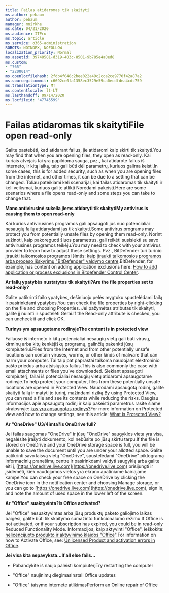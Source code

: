 ```yaml
---
title: Failas atidaromas tik skaityti
ms.author: pebaum
author: pebaum
manager: mnirkhe
ms.date: 04/21/2020
ms.audience: ITPro
ms.topic: article
ms.service: o365-administration
ROBOTS: NOINDEX, NOFOLLOW
localization_priority: Normal
ms.assetid: 39748581-d319-403c-8501-9b785e4a0ed8
ms.custom:
- "765"
- "2200014"
ms.openlocfilehash: 2fdb4f048c2bee022a49c2cca2ce9770f42a87a2
ms.sourcegitcommit: c6692ce0fa1358ec3529e59ca0ecdfdea4cdc759
ms.translationtype: MT
ms.contentlocale: lt-LT
ms.lasthandoff: 09/14/2020
ms.locfileid: "47745599"
---
```

# <a name="file-open-read-only"></a><span data-ttu-id="a5605-102">Failas atidaromas tik skaityti</span><span class="sxs-lookup"><span data-stu-id="a5605-102">File open read-only</span></span>

<span data-ttu-id="a5605-103">Galite pastebėti, kad atidarant failus, jie atidaromi kaip skirti tik skaityti.</span><span class="sxs-lookup"><span data-stu-id="a5605-103">You may find that when you are opening files, they open as read-only.</span></span> <span data-ttu-id="a5605-104">Kai kuriais atvejais tai yra papildoma sauga, pvz., kai atidarote failus iš interneto, ir kitą laiką, taip gali būti dėl parametrų, kuriuos galima keisti.</span><span class="sxs-lookup"><span data-stu-id="a5605-104">In some cases, this is for added security, such as when you are opening files from the internet, and other times, it can be due to a setting that can be changed.</span></span> <span data-ttu-id="a5605-105">Toliau pateikiami keli scenarijai, kai failas atidaromas tik skaityti ir keli veiksmai, kuriuos galite atlikti Norėdami pakeisti.</span><span class="sxs-lookup"><span data-stu-id="a5605-105">Here are some scenarios where a file opens read-only and some steps you can take to change that.</span></span>
  
 <span data-ttu-id="a5605-106">**Mano antivirusinė sukelia jiems atidaryti tik skaityti**</span><span class="sxs-lookup"><span data-stu-id="a5605-106">**My antivirus is causing them to open read-only**</span></span>
  
<span data-ttu-id="a5605-107">Kai kurios antivirusinės programos gali apsaugoti jus nuo potencialiai nesaugių failų atidarydami jas tik skaityti.</span><span class="sxs-lookup"><span data-stu-id="a5605-107">Some antivirus programs may protect you from potentially unsafe files by opening them read-only.</span></span> <span data-ttu-id="a5605-108">Norint sužinoti, kaip pakoreguoti šiuos parametrus, gali reikėti susisiekti su savo antivirusinės programos teikėju.</span><span class="sxs-lookup"><span data-stu-id="a5605-108">You may need to check with your antivirus provider to learn how to adjust these settings.</span></span> <span data-ttu-id="a5605-109">Pvz., BitDefender turi turinio įtraukti taikomosios programos išimtis: [kaip įtraukti taikomosios programos arba proceso išskyrimų "BitDefender" valdymo centre](https://aka.ms/AA6098i).</span><span class="sxs-lookup"><span data-stu-id="a5605-109">BitDefender, for example, has content on adding application exclusions here: [How to add application or process exclusions in Bitdefender Control Center](https://aka.ms/AA6098i).</span></span>
  
 <span data-ttu-id="a5605-110">**Ar failų ypatybės nustatytos tik skaityti?**</span><span class="sxs-lookup"><span data-stu-id="a5605-110">**Are the file properties set to read-only?**</span></span>
  
<span data-ttu-id="a5605-111">Galite patikrinti failo ypatybes, dešiniuoju pelės mygtuku spustelėdami failą ir pasirinkdami ypatybės.</span><span class="sxs-lookup"><span data-stu-id="a5605-111">You can check the file properties by right-clicking on the file and choosing Properties.</span></span> <span data-ttu-id="a5605-112">Jei pažymėtas atributas tik skaityti, galite jį nuimti ir spustelėti Gerai.</span><span class="sxs-lookup"><span data-stu-id="a5605-112">If the Read-only attribute is checked, you can uncheck it and click OK.</span></span>
  
 <span data-ttu-id="a5605-113">**Turinys yra apsaugotame rodinyje**</span><span class="sxs-lookup"><span data-stu-id="a5605-113">**The content is in protected view**</span></span>
  
<span data-ttu-id="a5605-114">Failuose iš interneto ir kitų potencialiai nesaugių vietų gali būti virusų, kirminų arba kitų kenkėjiškų programų, galinčių pakenkti jūsų kompiuteriui.</span><span class="sxs-lookup"><span data-stu-id="a5605-114">Files from the Internet and from other potentially unsafe locations can contain viruses, worms, or other kinds of malware that can harm your computer.</span></span> <span data-ttu-id="a5605-115">Tai taip pat paprastai taikoma naudojant elektroninio pašto priedus arba atsisiųstus failus.</span><span class="sxs-lookup"><span data-stu-id="a5605-115">This is also commonly the case with email attachments or files you've downloaded.</span></span> <span data-ttu-id="a5605-116">Siekiant apsaugoti kompiuterį, failai iš potencialiai nesaugių vietų atidaromi apsaugotame rodinyje.</span><span class="sxs-lookup"><span data-stu-id="a5605-116">To help protect your computer, files from these potentially unsafe locations are opened in Protected View.</span></span> <span data-ttu-id="a5605-117">Naudodami apsaugotą rodinį, galite skaityti failą ir matyti jo turinį, mažindami riziką.</span><span class="sxs-lookup"><span data-stu-id="a5605-117">By using Protected View, you can read a file and see its contents while reducing the risks.</span></span> <span data-ttu-id="a5605-118">Daugiau informacijos apie apsaugotą rodinį ir kaip pakeisti parametrus rasite šiame straipsnyje: [kas yra apsaugotas rodinys?](https://support.office.com/article/d6f09ac7-e6b9-4495-8e43-2bbcdbcb6653)</span><span class="sxs-lookup"><span data-stu-id="a5605-118">For more information on Protected view and how to change settings, see this article: [What is Protected View?](https://support.office.com/article/d6f09ac7-e6b9-4495-8e43-2bbcdbcb6653)</span></span>
  
 <span data-ttu-id="a5605-119">**Ar "OneDrive" U3/4imta?**</span><span class="sxs-lookup"><span data-stu-id="a5605-119">**Is OneDrive full?**</span></span>
  
<span data-ttu-id="a5605-120">Jei failas saugomas "OneDrive" ir jūsų "OneDrive" saugyklos vieta yra visa, negalėsite įrašyti dokumento, kol nebūsite po jūsų skirtu tarpu.</span><span class="sxs-lookup"><span data-stu-id="a5605-120">If the file is stored on OneDrive and your OneDrive storage space is full, you will be unable to save the document until you are under your allotted space.</span></span> <span data-ttu-id="a5605-121">Galite patikrinti savo laisvą vietą "OneDrive", spustelėdami "OneDrive" piktogramą informacinių pranešimų centre ir pasirinkdami valdyti saugyklą arba galite eiti į, [https://onedrive.live.com](https://onedrive.live.com) prisijungti ir įsidėmėti, kiek naudojamos vietos yra ekrano apatiniame kairiajame kampe.</span><span class="sxs-lookup"><span data-stu-id="a5605-121">You can check your free space on OneDrive by clicking the OneDrive icon in the notification center and choosing Manage storage, or you can go to [https://onedrive.live.com](https://onedrive.live.com), sign in, and note the amount of used space in the lower left of the screen.</span></span>
  
 <span data-ttu-id="a5605-122">**Ar "Office" suaktyvinta?**</span><span class="sxs-lookup"><span data-stu-id="a5605-122">**Is Office activated?**</span></span>
  
<span data-ttu-id="a5605-123">Jei "Office" nesuaktyvintas arba jūsų produktų paketo galiojimo laikas baigėsi, galite būti tik skaitymo sumažinto funkcionalumo režimu.</span><span class="sxs-lookup"><span data-stu-id="a5605-123">If Office is not activated, or if your subscription has expired, you could be in read-only Reduced Functionality Mode.</span></span> <span data-ttu-id="a5605-124">Informacijos, kaip aktyvinti "Office", ieškokite: [nelicencijuoto produkto ir aktyvinimo klaidos "Office](https://support.office.com/article/0d23d3c0-c19c-4b2f-9845-5344fedc4380)".</span><span class="sxs-lookup"><span data-stu-id="a5605-124">For information on how to Activate Office, see: [Unlicensed Product and activation errors in Office](https://support.office.com/article/0d23d3c0-c19c-4b2f-9845-5344fedc4380).</span></span>
  
 <span data-ttu-id="a5605-125">**Jei visa kita nepavyksta...**</span><span class="sxs-lookup"><span data-stu-id="a5605-125">**If all else fails...**</span></span>
  
- <span data-ttu-id="a5605-126">Pabandykite iš naujo paleisti kompiuterį</span><span class="sxs-lookup"><span data-stu-id="a5605-126">Try restarting the computer</span></span>
    
- <span data-ttu-id="a5605-127">"Office" naujinimų diegimas</span><span class="sxs-lookup"><span data-stu-id="a5605-127">Install Office updates</span></span>
    
- <span data-ttu-id="a5605-128">"Office" taisymo internete atlikimas</span><span class="sxs-lookup"><span data-stu-id="a5605-128">Perform an Online repair of Office</span></span>
    

